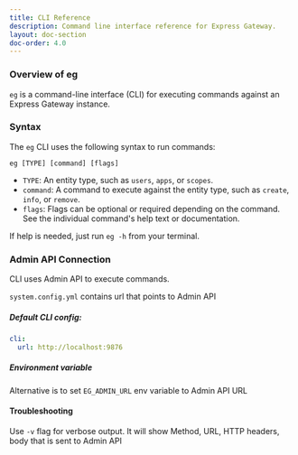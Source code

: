```yaml
---
title: CLI Reference
description: Command line interface reference for Express Gateway.
layout: doc-section
doc-order: 4.0
---
```


### Overview of eg

`eg` is a command-line interface (CLI) for executing commands against an Express Gateway instance.

### Syntax

The `eg` CLI uses the following syntax to run commands:

```shell
eg [TYPE] [command] [flags]
```

* `TYPE`: An entity type, such as `users`, `apps`, or `scopes`.
* `command`: A command to execute against the entity type, such as `create`, `info`, or `remove`.
* `flags`: Flags can be optional or required depending on the command.  See the individual command's help text or documentation.

If help is needed, just run `eg -h` from your terminal.

### Admin API Connection
CLI uses Admin API to execute commands. 

`system.config.yml` contains url that points to Admin API

##### Default CLI config:
```yml
cli:   
  url: http://localhost:9876
```
##### Environment variable 
Alternative is to set `EG_ADMIN_URL` env variable to Admin API URL

#### Troubleshooting
Use `-v` flag for verbose output. It will show Method, URL, HTTP headers, body that is sent to Admin API 

